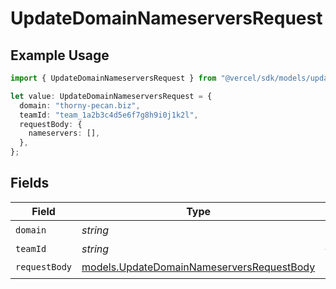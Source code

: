 # UpdateDomainNameserversRequest

## Example Usage

```typescript
import { UpdateDomainNameserversRequest } from "@vercel/sdk/models/updatedomainnameserversop.js";

let value: UpdateDomainNameserversRequest = {
  domain: "thorny-pecan.biz",
  teamId: "team_1a2b3c4d5e6f7g8h9i0j1k2l",
  requestBody: {
    nameservers: [],
  },
};
```

## Fields

| Field                                                                                        | Type                                                                                         | Required                                                                                     | Description                                                                                  | Example                                                                                      |
| -------------------------------------------------------------------------------------------- | -------------------------------------------------------------------------------------------- | -------------------------------------------------------------------------------------------- | -------------------------------------------------------------------------------------------- | -------------------------------------------------------------------------------------------- |
| `domain`                                                                                     | *string*                                                                                     | :heavy_check_mark:                                                                           | N/A                                                                                          |                                                                                              |
| `teamId`                                                                                     | *string*                                                                                     | :heavy_minus_sign:                                                                           | N/A                                                                                          | team_1a2b3c4d5e6f7g8h9i0j1k2l                                                                |
| `requestBody`                                                                                | [models.UpdateDomainNameserversRequestBody](../models/updatedomainnameserversrequestbody.md) | :heavy_check_mark:                                                                           | N/A                                                                                          |                                                                                              |